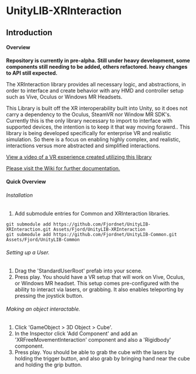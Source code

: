 # UnityLIB-XRInteraction

## Introduction

#### Overview

**Repository is currently in pre-alpha. Still under heavy development, some components still needing to be added, others refactored. heavy changes to API still expected.**

The XRInteraction library provides all necessary logic, and abstractions, in order to interface and create behavior with any HMD and controller setup such as Vive, Oculus or Windows MR Headsets.

This Library is built off the XR interoperability built into Unity, so it does not carry a dependency to the Oculus, SteamVR nor Window MR SDK's. Currently this is the only library necessary to import to interface with supported devices, the intention is to keep it that way moving forawrd.. This library is being developed specifically for enterprise VR and realistic simulation. So there is a focus on enabling highly complex, and realistic, interactions versus more abstracted and simplified interactions.

[View a video of a VR experience created utilizing this library](https://vimeo.com/274782042/834524b181)

[Please visit the Wiki for further documentation.](https://github.com/Fjordnet/UnityLIB-XRInteraction/wiki)

#### Quick Overview

###### Installation

1. Add submodule entries for Common and XRInteraction libraries.

```
git submodule add https://github.com/Fjordnet/UnityLIB-XRInteraction.git Assets/Fjord/UnityLIB-XRInteraction
git submodule add https://github.com/Fjordnet/UnityLIB-Common.git Assets/Fjord/UnityLIB-Common
```

###### Setting up a User.

1. Drag the 'StandardUserRoot' prefab into your scene.
2. Press play. You should have a VR setup that will work on Vive, Oculus, or Windows MR headset. This setup comes pre-configured with the ability to interact via lasers, or grabbing. It also enables teleporting by pressing the joystick button.

###### Making an object interactable.

1. Click 'GameObject > 3D Object > Cube'.
2. In the Inspector click 'Add Component' and add an 'XRFreeMovementInteraction' component and also a 'Rigidbody' component.
3. Press play. You should be able to grab the cube with the lasers by holding the trigger button, and also grab by bringing hand near the cube and holding the grip button.


